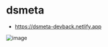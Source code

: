 # dsmeta

- https://dsmeta-devback.netlify.app


![image](https://user-images.githubusercontent.com/96541770/202612529-28faa479-a34f-432e-b194-6fb45786ead5.png)
